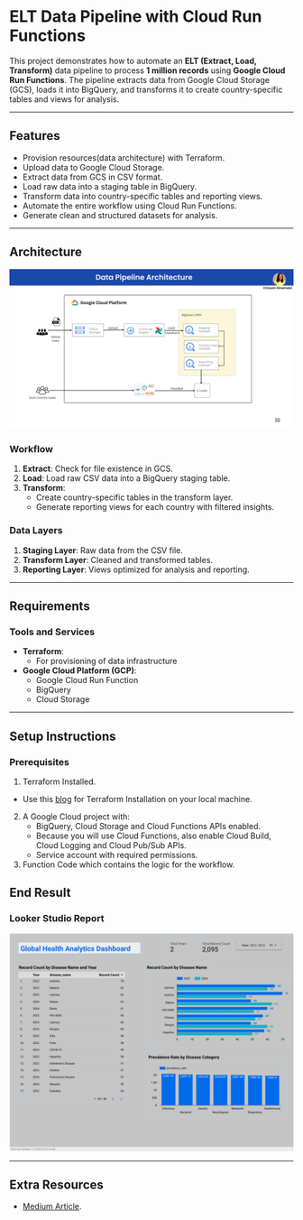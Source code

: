 # ELT Data Pipeline with Cloud Run Functions

This project demonstrates how to automate an **ELT (Extract, Load, Transform)** data pipeline to process **1 million records** using **Google Cloud Run Functions**. The pipeline extracts data from Google Cloud Storage (GCS), loads it into BigQuery, and transforms it to create country-specific tables and views for analysis.

---

## Features

- Provision resources(data architecture) with Terraform.
- Upload data to Google Cloud Storage.
- Extract data from GCS in CSV format.
- Load raw data into a staging table in BigQuery.
- Transform data into country-specific tables and reporting views.
- Automate the entire workflow using Cloud Run Functions.
- Generate clean and structured datasets for analysis.

---

## Architecture

![image](https://github.com/Chisomnwa/ELT-Pipeline-with-GCP-and-Airflow/blob/main/project_files/data_pipeline_architecture.png)


### Workflow
1. **Extract**: Check for file existence in GCS.
2. **Load**: Load raw CSV data into a BigQuery staging table.
3. **Transform**:
   - Create country-specific tables in the transform layer.
   - Generate reporting views for each country with filtered insights.

### Data Layers
1. **Staging Layer**: Raw data from the CSV file.
2. **Transform Layer**: Cleaned and transformed tables.
3. **Reporting Layer**: Views optimized for analysis and reporting.

---

## Requirements

### Tools and Services
- **Terraform**:
  - For provisioning of data infrastructure
- **Google Cloud Platform (GCP)**:
  - Google Cloud Run Function
  - BigQuery
  - Cloud Storage

---

## Setup Instructions

### Prerequisites
1. Terraform Installed.
  - Use this [blog](https://developer.hashicorp.com/terraform/tutorials/aws-get-started/install-cli) for Terraform Installation on your local machine.
2. A Google Cloud project with:
   - BigQuery, Cloud Storage and Cloud Functions APIs enabled.
   - Because you will use Cloud Functions, also enable Cloud Build, Cloud Logging and Cloud Pub/Sub APIs.
   - Service account with required permissions.
3. Function Code which contains the logic for the workflow.

## End Result

### Looker Studio Report

![image](https://github.com/Chisomnwa/ELT-Pipeline-with-GCP-and-Airflow/blob/main/project_files/google_looker_studio_dashboard.png)

---
 ## Extra Resources
 - [Medium Article](https://medium.com/towards-data-engineering/elt-data-pipeline-with-gcp-and-apache-airflow-86c6d72544ef).
   